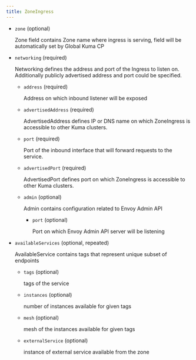 ```yaml
---
title: ZoneIngress
---
```


- `zone` (optional)

    Zone field contains Zone name where ingress is serving, field will be
    automatically set by Global Kuma CP

- `networking` (required)

    Networking defines the address and port of the Ingress to listen on.
    Additionally publicly advertised address and port could be specified.    
    
    - `address` (required)
    
        Address on which inbound listener will be exposed    
    
    - `advertisedAddress` (required)
    
        AdvertisedAddress defines IP or DNS name on which ZoneIngress is
        accessible to other Kuma clusters.    
    
    - `port` (required)
    
        Port of the inbound interface that will forward requests to the service.    
    
    - `advertisedPort` (required)
    
        AdvertisedPort defines port on which ZoneIngress is accessible to other
        Kuma clusters.    
    
    - `admin` (optional)
    
        Admin contains configuration related to Envoy Admin API    
        
        - `port` (optional)
        
            Port on which Envoy Admin API server will be listening

- `availableServices` (optional, repeated)

    AvailableService contains tags that represent unique subset of
    endpoints    
    
    - `tags` (optional)
    
        tags of the service    
    
    - `instances` (optional)
    
        number of instances available for given tags    
    
    - `mesh` (optional)
    
        mesh of the instances available for given tags    
    
    - `externalService` (optional)
    
        instance of external service available from the zone


